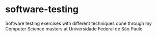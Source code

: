 # software-testing
Software testing exercises with different techniques done through my Computer Science masters at Universidade Federal de São Paulo
